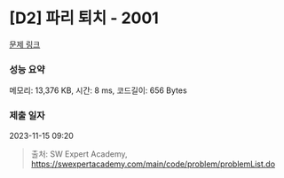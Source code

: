 # [D2] 파리 퇴치 - 2001 

[문제 링크](https://swexpertacademy.com/main/code/problem/problemDetail.do?contestProbId=AV5PzOCKAigDFAUq) 

### 성능 요약

메모리: 13,376 KB, 시간: 8 ms, 코드길이: 656 Bytes

### 제출 일자

2023-11-15 09:20



> 출처: SW Expert Academy, https://swexpertacademy.com/main/code/problem/problemList.do